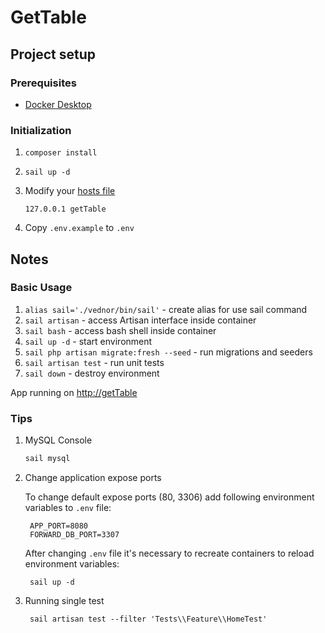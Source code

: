 # GetTable

## Project setup

### Prerequisites

* [Docker Desktop](https://www.docker.com/products/docker-desktop)

### Initialization

1. `composer install`
2. `sail up -d`
3. Modify your [hosts file](https://support.rackspace.com/how-to/modify-your-hosts-file/)

    ```
    127.0.0.1 getTable
    ```
4. Copy `.env.example` to `.env`

## Notes

### Basic Usage

1. `alias sail='./vednor/bin/sail'` - create alias for use sail command
1. `sail artisan` - access Artisan interface inside container
2. `sail bash` - access bash shell inside container 
3. `sail up -d` - start environment
4. `sail php artisan migrate:fresh --seed` - run migrations and seeders
5. `sail artisan test` - run unit tests
5. `sail down` - destroy environment

App running on [http://getTable](http://getTable)

### Tips

1. MySQL Console

    ```bash
    sail mysql
    ```

2. Change application expose ports

   To change default expose ports (80, 3306) add following environment variables to `.env` file:

        APP_PORT=8080
        FORWARD_DB_PORT=3307

   After changing `.env` file it's necessary to recreate containers to reload environment variables:

        sail up -d

3. Running single test

        sail artisan test --filter 'Tests\\Feature\\HomeTest'
